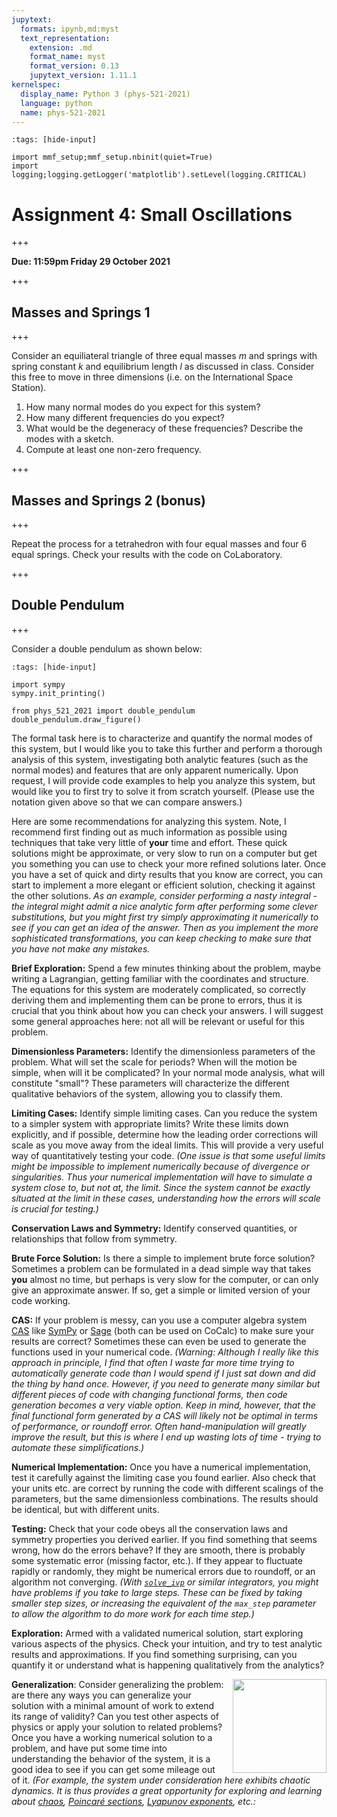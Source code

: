 ```yaml
---
jupytext:
  formats: ipynb,md:myst
  text_representation:
    extension: .md
    format_name: myst
    format_version: 0.13
    jupytext_version: 1.11.1
kernelspec:
  display_name: Python 3 (phys-521-2021)
  language: python
  name: phys-521-2021
---
```


```{code-cell} ipython3
:tags: [hide-input]

import mmf_setup;mmf_setup.nbinit(quiet=True)
import logging;logging.getLogger('matplotlib').setLevel(logging.CRITICAL)
```

# Assignment 4: Small Oscillations

+++

**Due: 11:59pm Friday 29 October 2021**

+++

## Masses and Springs 1

+++

Consider an equiliateral triangle of three equal masses $m$ and springs with spring constant $k$ and equilibrium length $l$ as discussed in class.  Consider this free to move in three dimensions (i.e. on the International Space Station).

1. How many normal modes do you expect for this system?
2. How many different frequencies do you expect?
3. What would be the degeneracy of these frequencies?  Describe the modes with a sketch.
4. Compute at least one non-zero frequency.

+++

## Masses and Springs 2 (bonus)

+++

Repeat the process for a tetrahedron with four equal masses and four 6 equal springs.  Check your results with the code on CoLaboratory.

+++

## Double Pendulum

+++

Consider a double pendulum as shown below:

```{code-cell} ipython3
:tags: [hide-input]

import sympy
sympy.init_printing()

from phys_521_2021 import double_pendulum
double_pendulum.draw_figure()
```

The formal task here is to characterize and quantify the normal modes of this system, but I would like you to take this further and perform a thorough analysis of this system, investigating both analytic features (such as the normal modes) and features that are only apparent numerically.  Upon request, I will provide code examples to help you analyze this system, but would like you to first try to solve it from scratch yourself.  (Please use the notation given above so that we can compare answers.)

Here are some recommendations for analyzing this system.  Note, I recommend first finding out as much information as possible using techniques that take very little of **your** time and effort.  These quick solutions might be approximate, or very slow to run on a computer but get you something you can use to check your more refined solutions later.  Once you have a set of quick and dirty results that you know are correct, you can start to implement a more elegant or efficient solution, checking it against the other solutions.  *As an example, consider performing a nasty integral - the integral might admit a nice analytic form after performing some clever substitutions, but you might first try simply approximating it numerically to see if you can get an idea of the answer.  Then as you implement the more sophisticated transformations, you can keep checking to make sure that you have not make any mistakes.*

**Brief Exploration:** Spend a few minutes thinking about the problem, maybe writing a Lagrangian, getting familiar with the coordinates and structure.  The equations for this system are moderately complicated, so correctly deriving them and implementing them can be prone to errors, thus it is crucial that you think about how you can check your answers.  I will suggest some general approaches here: not all will be relevant or useful for this problem.

**Dimensionless Parameters:** Identify the dimensionless parameters of the problem.  What will set the scale for periods?  When will the motion be simple, when will it be complicated?  In your normal mode analysis, what will constitute "small"?  These parameters will characterize the different qualitative behaviors of the system, allowing you to classify them.

**Limiting Cases:** Identify simple limiting cases.  Can you reduce the system to a simpler system with appropriate limits?  Write these limits down explicitly, and if possible, determine how the leading order corrections will scale as you move away from the ideal limits.  This will provide a very useful way of quantitatively testing your code.  *(One issue is that some useful limits might be impossible to implement numerically because of divergence or singularities.  Thus your numerical implementation will have to simulate a system close to, but not at, the limit.  Since the system cannot be exactly situated at the limit in these cases, understanding how the errors will scale is crucial for testing.)*

**Conservation Laws and Symmetry:** Identify conserved quantities, or relationships that follow from symmetry.

**Brute Force Solution:** Is there a simple to implement brute force solution?  Sometimes a problem can be formulated in a dead simple way that takes **you** almost no time, but perhaps is very slow for the computer, or can only give an approximate answer.  If so, get a simple or limited version of your code working.

**CAS:** If your problem is messy, can you use a computer algebra system [CAS](https://en.wikipedia.org/wiki/Computer_algebra_system) like [SymPy](http://www.sympy.org/en/index.html) or [Sage](http://www.sagemath.org/) (both can be used on CoCalc) to make sure your results are correct?  Sometimes these can even be used to generate the functions used in your numerical code.  *(Warning: Although I really like this approach in principle, I find that often I waste far more time trying to automatically generate code than I would spend if I just sat down and did the thing by hand once.  However, if you need to generate many similar but different pieces of code with changing functional forms, then code generation becomes a very viable option.  Keep in mind, however, that the final functional form generated by a CAS will likely not be optimal in terms of performance, or roundoff error.  Often hand-manipulation will greatly improve the result, but this is where I end up wasting lots of time - trying to automate these simplifications.)*

**Numerical Implementation:** Once you have a numerical implementation, test it carefully against the limiting case you found earlier.  Also check that your units etc. are correct by running the code with different scalings of the parameters, but the same dimensionless combinations.  The results should be identical, but with different units.

**Testing:** Check that your code obeys all the conservation laws and symmetry properties you derived earlier.  If you find something that seems wrong, how do the errors behave?  If they are smooth, there is probably some systematic error (missing factor, etc.).  If they appear to fluctuate rapidly or randomly, they might be numerical errors due to roundoff, or an algorithm not converging.  *(With [`solve_ivp`](https://docs.scipy.org/doc/scipy/reference/reference/generated/scipy.integrate.solve_ivp.html) or similar integrators, you might have problems if you take to large steps.  These can be fixed by taking smaller step sizes, or increasing the equivalent of the `max_step` parameter to allow the algorithm to do more work for each time step.)*

**Exploration:** Armed with a validated numerical solution, start exploring various aspects of the physics.  Check your intuition, and try to test analytic results and approximations.  If you find something surprising, can you quantify it or understand what is happening qualitatively from the analytics?

[<img style="float:right; padding-left:1em" width="150" src="https://upload.wikimedia.org/wikipedia/commons/8/87/Double_pendulum_flips_graph.png">](https://commons.wikimedia.org/wiki/File:Double_pendulum_flips_graph.png)**Generalization**: Consider generalizing the problem: are there any ways you can generalize your solution with a minimal amount of work to extend its range of validity?  Can you test other aspects of physics or apply your solution to related problems?  Once you have a working numerical solution to a problem, and have put some time into understanding the behavior of the system, it is a good idea to see if you can get some mileage out of it.  *(For example, the system under consideration here exhibits chaotic dynamics.   It is thus provides a great opportunity for exploring and learning about [chaos](https://en.wikipedia.org/wiki/Chaos_theory), [Poincaré sections](https://en.wikipedia.org/wiki/Poincar%C3%A9_map), [Lyapunov exponents](https://en.wikipedia.org/wiki/Lyapunov_exponent), etc.:*
